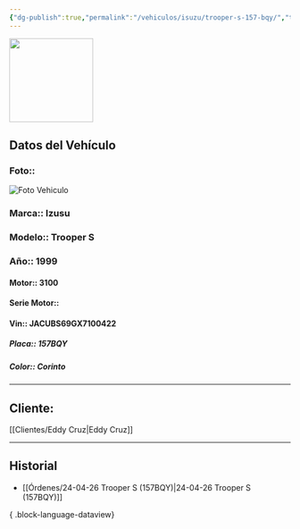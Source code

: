 ```yaml
---
{"dg-publish":true,"permalink":"/vehiculos/isuzu/trooper-s-157-bqy/","tags":["Izusu"]}
---
```


<img src="https://lh3.googleusercontent.com/d/137fl3TIZ0-PU8b-Pt0bsjclwHub_u78G" width="150">

## Datos del Vehículo 
### Foto:: 
<img src="https://lh3.googleusercontent.com/d/1TUb-cAtV4ra2jk9ylQ8HM2LLozogNdlJ" Alt="Foto Vehiculo">

### Marca:: Izusu 
### Modelo:: Trooper S
### Año:: 1999
#### Motor:: 3100
#### Serie Motor:: 
#### Vin:: JACUBS69GX7100422
##### Placa:: 157BQY
##### Color:: Corinto
---

## Cliente:

[[Clientes/Eddy Cruz\|Eddy Cruz]]

---

## Historial

- [[Órdenes/24-04-26 Trooper S (157BQY)\|24-04-26 Trooper S (157BQY)]]

{ .block-language-dataview} 